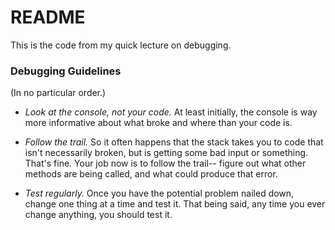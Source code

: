 # README

This is the code from my quick lecture on debugging.

### Debugging Guidelines

(In no particular order.)

* _Look at the console, not your code._ At least initially, the console is way more informative about what broke and where than your code is.

* _Follow the trail._ So it often happens that the stack takes you to code that isn't necessarily broken, but is getting some bad input or something. That's fine. Your job now is to follow the trail-- figure out what other methods are being called, and what could produce that error.

* _Test regularly._ Once you have the potential problem nailed down, change one thing at a time and test it. That being said, any time you ever change anything, you should test it.


